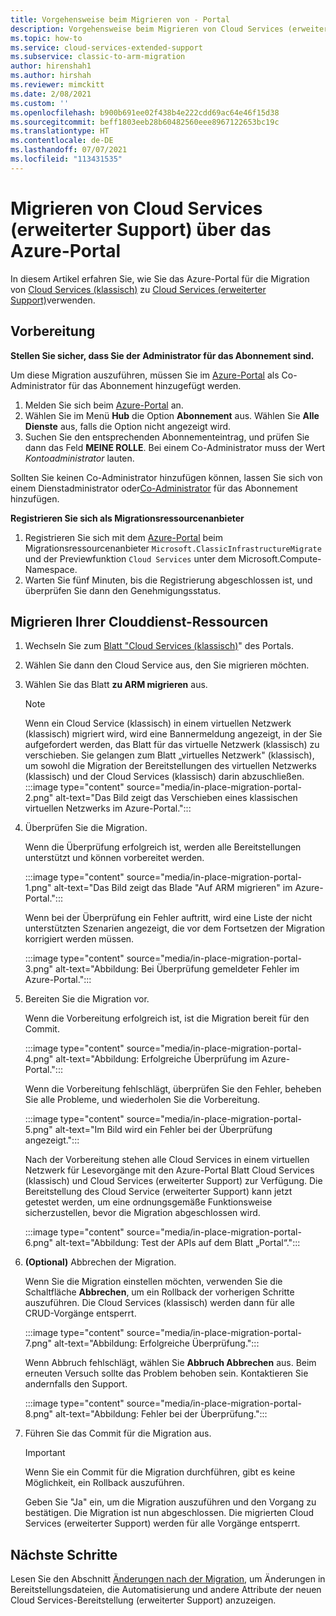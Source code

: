 ```yaml
---
title: Vorgehensweise beim Migrieren von - Portal
description: Vorgehensweise beim Migrieren von Cloud Services (erweiterter Support) über das Azure-Portal
ms.topic: how-to
ms.service: cloud-services-extended-support
ms.subservice: classic-to-arm-migration
author: hirenshah1
ms.author: hirshah
ms.reviewer: mimckitt
ms.date: 2/08/2021
ms.custom: ''
ms.openlocfilehash: b900b691ee02f438b4e222cdd69ac64e46f15d38
ms.sourcegitcommit: beff1803eeb28b60482560eee8967122653bc19c
ms.translationtype: HT
ms.contentlocale: de-DE
ms.lasthandoff: 07/07/2021
ms.locfileid: "113431535"
---
```

# <a name="migrate-to-cloud-services-extended-support-using-the-azure-portal"></a>Migrieren von Cloud Services (erweiterter Support) über das Azure-Portal

In diesem Artikel erfahren Sie, wie Sie das Azure-Portal für die Migration von [Cloud Services (klassisch)](../cloud-services/cloud-services-choose-me.md) zu [Cloud Services (erweiterter Support)](overview.md)verwenden.

## <a name="before-you-begin"></a>Vorbereitung

**Stellen Sie sicher, dass Sie der Administrator für das Abonnement sind.**

Um diese Migration auszuführen, müssen Sie im [Azure-Portal](https://portal.azure.com) als Co-Administrator für das Abonnement hinzugefügt werden.

1. Melden Sie sich beim [Azure-Portal](https://portal.azure.com) an.
2. Wählen Sie im Menü **Hub** die Option **Abonnement** aus. Wählen Sie **Alle Dienste** aus, falls die Option nicht angezeigt wird.
3. Suchen Sie den entsprechenden Abonnementeintrag, und prüfen Sie dann das Feld **MEINE ROLLE**. Bei einem Co-Administrator muss der Wert *Kontoadministrator* lauten.

Sollten Sie keinen Co-Administrator hinzufügen können, lassen Sie sich von einem Dienstadministrator oder[Co-Administrator](../role-based-access-control/classic-administrators.md) für das Abonnement hinzufügen.

**Registrieren Sie sich als Migrationsressourcenanbieter**

1. Registrieren Sie sich mit dem [Azure-Portal](../azure-resource-manager/management/resource-providers-and-types.md#register-resource-provider-1) beim Migrationsressourcenanbieter `Microsoft.ClassicInfrastructureMigrate` und der Previewfunktion `Cloud Services` unter dem Microsoft.Compute-Namespace.  
1. Warten Sie fünf Minuten, bis die Registrierung abgeschlossen ist, und überprüfen Sie dann den Genehmigungsstatus. 

## <a name="migrate-your-cloud-service-resources"></a>Migrieren Ihrer Clouddienst-Ressourcen

1. Wechseln Sie zum [Blatt "Cloud Services (klassisch)](https://ms.portal.azure.com/#blade/HubsExtension/BrowseResourceBlade/resourceType/microsoft.classicCompute%2FdomainNames)" des Portals. 
2. Wählen Sie dann den Cloud Service aus, den Sie migrieren möchten.
3. Wählen Sie das Blatt **zu ARM migrieren** aus.

    > [!NOTE]
    > Wenn ein Cloud Service (klassisch) in einem virtuellen Netzwerk (klassisch) migriert wird, wird eine Bannermeldung angezeigt, in der Sie aufgefordert werden, das Blatt für das virtuelle Netzwerk (klassisch) zu verschieben.
    > Sie gelangen zum Blatt „virtuelles Netzwerk" (klassisch), um sowohl die Migration der Bereitstellungen des virtuellen Netzwerks (klassisch) und der Cloud Services (klassisch) darin abzuschließen.
    > :::image type="content" source="media/in-place-migration-portal-2.png" alt-text="Das Bild zeigt das Verschieben eines klassischen virtuellen Netzwerks im Azure-Portal.":::
 

4. Überprüfen Sie die Migration. 

    Wenn die Überprüfung erfolgreich ist, werden alle Bereitstellungen unterstützt und können vorbereitet werden.  

    :::image type="content" source="media/in-place-migration-portal-1.png" alt-text="Das Bild zeigt das Blade &quot;Auf ARM migrieren&quot; im Azure-Portal.":::

    Wenn bei der Überprüfung ein Fehler auftritt, wird eine Liste der nicht unterstützten Szenarien angezeigt, die vor dem Fortsetzen der Migration korrigiert werden müssen. 

    :::image type="content" source="media/in-place-migration-portal-3.png" alt-text="Abbildung: Bei Überprüfung gemeldeter Fehler im Azure-Portal.":::

5. Bereiten Sie die Migration vor.

    Wenn die Vorbereitung erfolgreich ist, ist die Migration bereit für den Commit.
    
    :::image type="content" source="media/in-place-migration-portal-4.png" alt-text="Abbildung: Erfolgreiche Überprüfung im Azure-Portal."::: 

    Wenn die Vorbereitung fehlschlägt, überprüfen Sie den Fehler, beheben Sie alle Probleme, und wiederholen Sie die Vorbereitung. 

    :::image type="content" source="media/in-place-migration-portal-5.png" alt-text="Im Bild wird ein Fehler bei der Überprüfung angezeigt.":::

      Nach der Vorbereitung stehen alle Cloud Services in einem virtuellen Netzwerk für Lesevorgänge mit den Azure-Portal Blatt Cloud Services (klassisch) und Cloud Services (erweiterter Support) zur Verfügung. Die Bereitstellung des Cloud Service (erweiterter Support) kann jetzt getestet werden, um eine ordnungsgemäße Funktionsweise sicherzustellen, bevor die Migration abgeschlossen wird. 
 
    :::image type="content" source="media/in-place-migration-portal-6.png" alt-text="Abbildung: Test der APIs auf dem Blatt „Portal“.":::

6.  **(Optional)** Abbrechen der Migration. 
    
    Wenn Sie die Migration einstellen möchten, verwenden Sie die Schaltfläche **Abbrechen**, um ein Rollback der vorherigen Schritte auszuführen. Die Cloud Services (klassisch) werden dann für alle CRUD-Vorgänge entsperrt.

    :::image type="content" source="media/in-place-migration-portal-7.png" alt-text="Abbildung: Erfolgreiche Überprüfung.":::

    Wenn Abbruch fehlschlägt, wählen Sie **Abbruch Abbrechen** aus. Beim erneuten Versuch sollte das Problem behoben sein. Kontaktieren Sie andernfalls den Support. 
 
    :::image type="content" source="media/in-place-migration-portal-8.png" alt-text="Abbildung: Fehler bei der Überprüfung.":::

7.  Führen Sie das Commit für die Migration aus.

    >[!IMPORTANT]
    > Wenn Sie ein Commit für die Migration durchführen, gibt es keine Möglichkeit, ein Rollback auszuführen. 
    
    Geben Sie "Ja" ein, um die Migration auszuführen und den Vorgang zu bestätigen. Die Migration ist nun abgeschlossen. Die migrierten Cloud Services (erweiterter Support) werden für alle Vorgänge entsperrt. 

## <a name="next-steps"></a>Nächste Schritte

Lesen Sie den Abschnitt [Änderungen nach der Migration](post-migration-changes.md), um Änderungen in Bereitstellungsdateien, die Automatisierung und andere Attribute der neuen Cloud Services-Bereitstellung (erweiterter Support) anzuzeigen.
